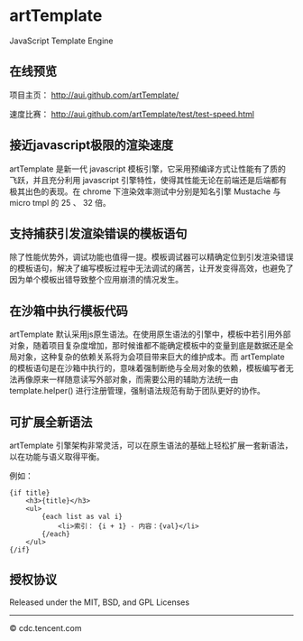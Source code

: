 artTemplate
===========

JavaScript Template Engine

## 在线预览

项目主页： http://aui.github.com/artTemplate/

速度比赛： http://aui.github.com/artTemplate/test/test-speed.html



## 接近javascript极限的渲染速度

artTemplate 是新一代 javascript 模板引擎，它采用预编译方式让性能有了质的飞跃，并且充分利用 javascript 引擎特性，使得其性能无论在前端还是后端都有极其出色的表现。在 chrome 下渲染效率测试中分别是知名引擎 Mustache 与 micro tmpl 的 25 、 32 倍。



## 支持捕获引发渲染错误的模板语句

除了性能优势外，调试功能也值得一提。模板调试器可以精确定位到引发渲染错误的模板语句，解决了编写模板过程中无法调试的痛苦，让开发变得高效，也避免了因为单个模板出错导致整个应用崩溃的情况发生。



## 在沙箱中执行模板代码

artTemplate 默认采用js原生语法。在使用原生语法的引擎中，模板中若引用外部对象，随着项目复杂度增加，那时候谁都不能确定模板中的变量到底是数据还是全局对象，这种复杂的依赖关系将为会项目带来巨大的维护成本。而 artTemplate 的模板语句是在沙箱中执行的，意味着强制断绝与全局对象的依赖，模板编写者无法再像原来一样随意读写外部对象，而需要公用的辅助方法统一由 template.helper() 进行注册管理，强制语法规范有助于团队更好的协作。


## 可扩展全新语法

artTemplate 引擎架构非常灵活，可以在原生语法的基础上轻松扩展一套新语法，以在功能与语义取得平衡。

例如：

    {if title}
        <h3>{title}</h3>
        <ul>
            {each list as val i}
                <li>索引： {i + 1} - 内容：{val}</li>
            {/each}
        </ul>
    {/if}

## 授权协议

Released under the MIT, BSD, and GPL Licenses

----------------------------------------------

© cdc.tencent.com